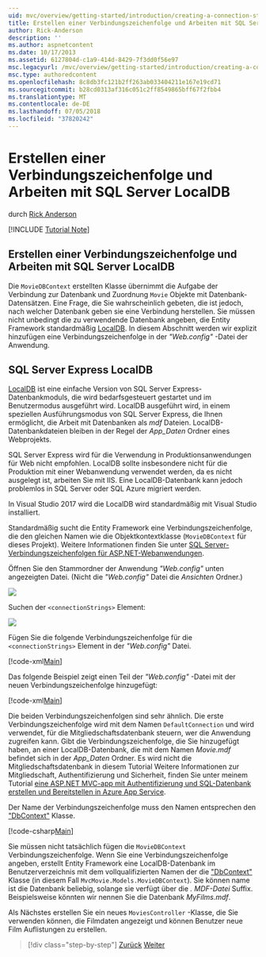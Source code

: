```yaml
---
uid: mvc/overview/getting-started/introduction/creating-a-connection-string
title: Erstellen einer Verbindungszeichenfolge und Arbeiten mit SQL Server LocalDB | Microsoft-Dokumentation
author: Rick-Anderson
description: ''
ms.author: aspnetcontent
ms.date: 10/17/2013
ms.assetid: 6127804d-c1a9-414d-8429-7f3dd0f56e97
msc.legacyurl: /mvc/overview/getting-started/introduction/creating-a-connection-string
msc.type: authoredcontent
ms.openlocfilehash: 8c8db3fc121b2ff263ab033404211e167e19cd71
ms.sourcegitcommit: b28cd0313af316c051c2ff8549865bff67f2fbb4
ms.translationtype: MT
ms.contentlocale: de-DE
ms.lasthandoff: 07/05/2018
ms.locfileid: "37820242"
---
```

<a name="creating-a-connection-string-and-working-with-sql-server-localdb"></a>Erstellen einer Verbindungszeichenfolge und Arbeiten mit SQL Server LocalDB
====================
durch [Rick Anderson](https://github.com/Rick-Anderson)

[!INCLUDE [Tutorial Note](sample/code-location.md)]

## <a name="creating-a-connection-string-and-working-with-sql-server-localdb"></a>Erstellen einer Verbindungszeichenfolge und Arbeiten mit SQL Server LocalDB

Die `MovieDBContext` erstellten Klasse übernimmt die Aufgabe der Verbindung zur Datenbank und Zuordnung `Movie` Objekte mit Datenbank-Datensätzen. Eine Frage, die Sie wahrscheinlich gebeten, die ist jedoch, nach welcher Datenbank geben sie eine Verbindung herstellen. Sie müssen nicht unbedingt die zu verwendende Datenbank angeben, die Entity Framework standardmäßig [LocalDB](https://docs.microsoft.com/sql/database-engine/configure-windows/sql-server-2016-express-localdb). In diesem Abschnitt werden wir explizit hinzufügen eine Verbindungszeichenfolge in der *"Web.config"* -Datei der Anwendung.

## <a name="sql-server-express-localdb"></a>SQL Server Express LocalDB

[LocalDB](https://docs.microsoft.com/sql/database-engine/configure-windows/sql-server-2016-express-localdb) ist eine einfache Version von SQL Server Express-Datenbankmoduls, die wird bedarfsgesteuert gestartet und im Benutzermodus ausgeführt wird. LocalDB ausgeführt wird, in einem speziellen Ausführungsmodus von SQL Server Express, die Ihnen ermöglicht, die Arbeit mit Datenbanken als *mdf* Dateien. LocalDB-Datenbankdateien bleiben in der Regel der *App\_Daten* Ordner eines Webprojekts.

SQL Server Express wird für die Verwendung in Produktionsanwendungen für Web nicht empfohlen. LocalDB sollte insbesondere nicht für die Produktion mit einer Webanwendung verwendet werden, da es nicht ausgelegt ist, arbeiten Sie mit IIS. Eine LocalDB-Datenbank kann jedoch problemlos in SQL Server oder SQL Azure migriert werden.

In Visual Studio 2017 wird die LocalDB wird standardmäßig mit Visual Studio installiert.

Standardmäßig sucht die Entity Framework eine Verbindungszeichenfolge, die den gleichen Namen wie die Objektkontextklasse (`MovieDBContext` für dieses Projekt). Weitere Informationen finden Sie unter [SQL Server-Verbindungszeichenfolgen für ASP.NET-Webanwendungen](https://msdn.microsoft.com/library/jj653752.aspx).

Öffnen Sie den Stammordner der Anwendung *"Web.config"* unten angezeigten Datei. (Nicht die *"Web.config"* Datei die *Ansichten* Ordner.)

![](creating-a-connection-string/_static/image1.png)

Suchen der `<connectionStrings>` Element:

![](creating-a-connection-string/_static/image2.png)

Fügen Sie die folgende Verbindungszeichenfolge für die `<connectionStrings>` Element in der *"Web.config"* Datei.

[!code-xml[Main](creating-a-connection-string/samples/sample1.xml)]

Das folgende Beispiel zeigt einen Teil der *"Web.config"* -Datei mit der neuen Verbindungszeichenfolge hinzugefügt:

[!code-xml[Main](creating-a-connection-string/samples/sample2.xml)]

Die beiden Verbindungszeichenfolgen sind sehr ähnlich. Die erste Verbindungszeichenfolge wird mit dem Namen `DefaultConnection` und wird verwendet, für die Mitgliedschaftsdatenbank steuern, wer die Anwendung zugreifen kann. Gibt die Verbindungszeichenfolge, die Sie hinzugefügt haben, an einer LocalDB-Datenbank, die mit dem Namen *Movie.mdf* befindet sich in der *App\_Daten* Ordner. Es wird nicht die Mitgliedschaftsdatenbank in diesem Tutorial Weitere Informationen zur Mitgliedschaft, Authentifizierung und Sicherheit, finden Sie unter meinem Tutorial [eine ASP.NET MVC-app mit Authentifizierung und SQL-Datenbank erstellen und Bereitstellen in Azure App Service](https://docs.microsoft.com/aspnet/core/security/authorization/secure-data).

Der Name der Verbindungszeichenfolge muss den Namen entsprechen den ["DbContext"](https://msdn.microsoft.com/library/system.data.entity.dbcontext(v=vs.103).aspx) Klasse.

[!code-csharp[Main](creating-a-connection-string/samples/sample3.cs?highlight=15)]

Sie müssen nicht tatsächlich fügen die `MovieDBContext` Verbindungszeichenfolge. Wenn Sie eine Verbindungszeichenfolge angeben, erstellt Entity Framework eine LocalDB-Datenbank im Benutzerverzeichnis mit dem vollqualifizierten Namen der die ["DbContext"](https://msdn.microsoft.com/library/system.data.entity.dbcontext(v=vs.103).aspx) Klasse (in diesem Fall `MvcMovie.Models.MovieDBContext`). Sie können name ist die Datenbank beliebig, solange sie verfügt über die *. MDF-Datei* Suffix. Beispielsweise könnten wir nennen Sie die Datenbank *MyFilms.mdf*.

Als Nächstes erstellen Sie ein neues `MoviesController` -Klasse, die Sie verwenden können, die Filmdaten angezeigt und können Benutzer neue Film Auflistungen zu erstellen.

> [!div class="step-by-step"]
> [Zurück](adding-a-model.md)
> [Weiter](accessing-your-models-data-from-a-controller.md)
